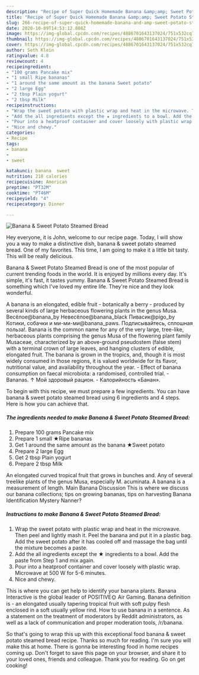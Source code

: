 ```yaml
---
description: "Recipe of Super Quick Homemade Banana &amp;amp; Sweet Potato Steamed Bread"
title: "Recipe of Super Quick Homemade Banana &amp;amp; Sweet Potato Steamed Bread"
slug: 266-recipe-of-super-quick-homemade-banana-and-amp-sweet-potato-steamed-bread
date: 2020-10-09T14:53:12.808Z
image: https://img-global.cpcdn.com/recipes/4886701643137024/751x532cq70/banana-sweet-potato-steamed-bread-recipe-main-photo.jpg
thumbnail: https://img-global.cpcdn.com/recipes/4886701643137024/751x532cq70/banana-sweet-potato-steamed-bread-recipe-main-photo.jpg
cover: https://img-global.cpcdn.com/recipes/4886701643137024/751x532cq70/banana-sweet-potato-steamed-bread-recipe-main-photo.jpg
author: Seth Klein
ratingvalue: 4.8
reviewcount: 4
recipeingredient:
- "100 grams Pancake mix"
- "1 small Ripe bananas"
- "1 around the same amount as the banana Sweet potato"
- "2 large Egg"
- "2 tbsp Plain yogurt"
- "2 tbsp Milk"
recipeinstructions:
- "Wrap the sweet potato with plastic wrap and heat in the microwave. Then peel and lightly mash it. Peel the banana and put it in a plastic bag. Add the sweet potato after it has cooled off and massage the bag until the mixture becomes a paste."
- "Add the all ingredients except the ★ ingredients to a bowl. Add the paste from Step 1 and mix again."
- "Pour into a heatproof container and cover loosely with plastic wrap. Microwave at 500 W for 5-6 minutes."
- "Nice and chewy."
categories:
- Recipe
tags:
- banana
- 
- sweet

katakunci: banana  sweet 
nutrition: 218 calories
recipecuisine: American
preptime: "PT32M"
cooktime: "PT46M"
recipeyield: "4"
recipecategory: Dinner

---
```



![Banana &amp; Sweet Potato Steamed Bread](https://img-global.cpcdn.com/recipes/4886701643137024/751x532cq70/banana-sweet-potato-steamed-bread-recipe-main-photo.jpg)

Hey everyone, it is John, welcome to our recipe page. Today, I will show you a way to make a distinctive dish, banana &amp; sweet potato steamed bread. One of my favorites. This time, I am going to make it a little bit tasty. This will be really delicious.

Banana &amp; Sweet Potato Steamed Bread is one of the most popular of current trending foods in the world. It is enjoyed by millions every day. It's simple, it's fast, it tastes yummy. Banana &amp; Sweet Potato Steamed Bread is something which I've loved my entire life. They're nice and they look wonderful.

A banana is an elongated, edible fruit - botanically a berry - produced by several kinds of large herbaceous flowering plants in the genus Musa. Весёлое@banana_by Невесёлое@banana_black Пивасик@pigo_by Котики, собачки и ми-ми-ми@banana_paws. Подписывайтесь, сплошная польза!. Banana is the common name for any of the very large, tree-like, herbaceous plants comprising the genus Musa of the flowering plant family Musaceae, characterized by an above-ground pseudostem (false stem) with a terminal crown of large leaves, and hanging clusters of edible, elongated fruit. The banana is grown in the tropics, and, though it is most widely consumed in those regions, it is valued worldwide for its flavor, nutritional value, and availability throughout the year. - Effect of banana consumption on faecal microbiota: a randomised, controlled trial. - Bananas. ↑ Мой здоровый рацион. - Калорийность «Банан».


To begin with this recipe, we must prepare a few ingredients. You can have banana &amp; sweet potato steamed bread using 6 ingredients and 4 steps. Here is how you can achieve that.

<!--inarticleads1-->

##### The ingredients needed to make Banana &amp; Sweet Potato Steamed Bread:

1. Prepare 100 grams Pancake mix
1. Prepare 1 small ★Ripe bananas
1. Get 1 around the same amount as the banana ★Sweet potato
1. Prepare 2 large Egg
1. Get 2 tbsp Plain yogurt
1. Prepare 2 tbsp Milk


An elongated curved tropical fruit that grows in bunches and. Any of several treelike plants of the genus Musa, especially M. acuminata. A banana is a measurement of length. Main Banana Discussion This is where we discuss our banana collections; tips on growing bananas, tips on harvesting Banana Identification Mystery Nanner? 

<!--inarticleads2-->

##### Instructions to make Banana &amp; Sweet Potato Steamed Bread:

1. Wrap the sweet potato with plastic wrap and heat in the microwave. Then peel and lightly mash it. Peel the banana and put it in a plastic bag. Add the sweet potato after it has cooled off and massage the bag until the mixture becomes a paste.
1. Add the all ingredients except the ★ ingredients to a bowl. Add the paste from Step 1 and mix again.
1. Pour into a heatproof container and cover loosely with plastic wrap. Microwave at 500 W for 5-6 minutes.
1. Nice and chewy.


This is where you can get help to identify your banana plants. Banana Interactive is the global leader of POSITIVE🌞 Air Gaming. Banana definition is - an elongated usually tapering tropical fruit with soft pulpy flesh enclosed in a soft usually yellow rind. How to use banana in a sentence. As a statement on the treatment of moderators by Reddit administrators, as well as a lack of communication and proper moderation tools, /r/banana. 

So that's going to wrap this up with this exceptional food banana &amp; sweet potato steamed bread recipe. Thanks so much for reading. I'm sure you will make this at home. There is gonna be interesting food in home recipes coming up. Don't forget to save this page on your browser, and share it to your loved ones, friends and colleague. Thank you for reading. Go on get cooking!
